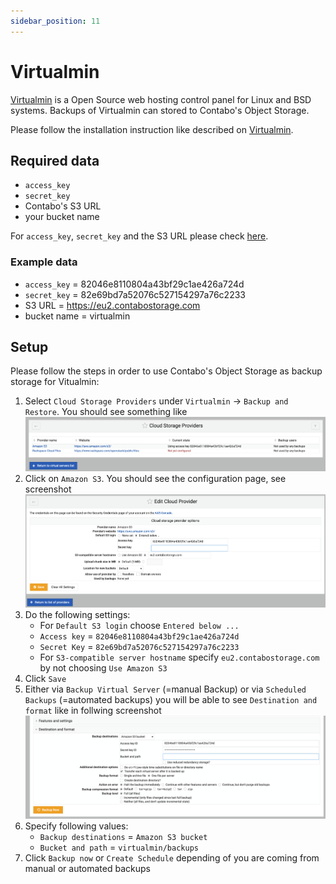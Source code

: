 ```yaml
---
sidebar_position: 11
---
```


# Virtualmin

[Virtualmin](https://www.virtualmin.com/) is a Open Source web hosting control panel for Linux and BSD systems. Backups of Virtualmin can stored to Contabo's Object Storage.

Please follow the installation instruction like described on [Virtualmin](https://www.virtualmin.com/).

## Required data

* `access_key`
* `secret_key`
* Contabo's S3 URL
* your bucket name

For `access_key`, `secret_key` and the S3 URL please check [here](/docs/Object-Storage/s3-connection-settings).

### Example data

* `access_key` = 82046e8110804a43bf29c1ae426a724d
* `secret_key` = 82e69bd7a52076c527154297a76c2233
* S3 URL = https://eu2.contabostorage.com
* bucket name = virtualmin

## Setup

Please follow the steps in order to use Contabo's Object Storage as backup storage for Vitualmin:

1. Select `Cloud Storage Providers` under `Virtualmin` -> `Backup and Restore`. You should see something like ![Virtualmin Cloud Storage Providers](/img/products/object-storage/tools/virtualmin/virtualmin-storage-providers.png)
2. Click on  `Amazon S3`. You should see the configuration page, see screenshot ![Virtualmin S3 Config](/img/products/object-storage/tools/virtualmin/virtualmin-s3-config.png)
3. Do the following settings:
   * For `Default S3 login` choose `Entered below ...`
   * `Access key` = `82046e8110804a43bf29c1ae426a724d`
   * `Secret Key` = `82e69bd7a52076c527154297a76c2233`
   * For `S3-compatible server hostname` specify `eu2.contabostorage.com` by not choosing `Use Amazon S3`
4. Click `Save`
5. Either via `Backup Virtual Server` (=manual Backup) or via `Scheduled Backups` (=automated backups) you will be able to see `Destination and format` like in follwing screenshot ![Virtualmin Destination Backup](/img/products/object-storage/tools/virtualmin/virtualmin-destination.png)
6. Specify following values:
   * `Backup destinations` = `Amazon S3 bucket`
   * `Bucket and path` = `virtualmin/backups`
7. Click `Backup now` or `Create Schedule` depending of you are coming from manual or automated backups
